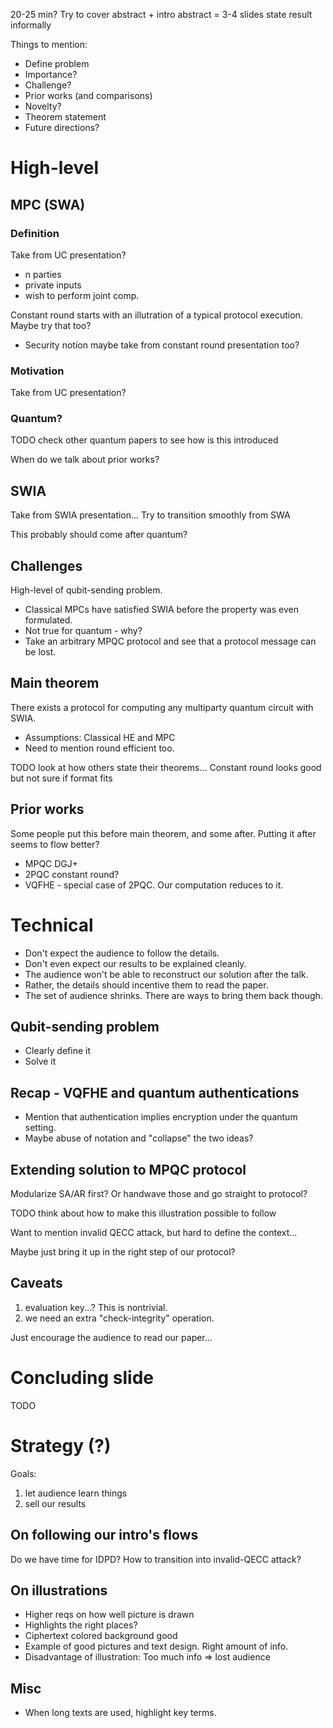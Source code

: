 20-25 min?
Try to cover abstract + intro
abstract = 3-4 slides
state result informally

Things to mention:
* Define problem
* Importance?
* Challenge?
* Prior works (and comparisons)
* Novelty?
* Theorem statement
* Future directions?

# High-level

## MPC (SWA)

### Definition

Take from UC presentation?

* n parties
* private inputs
* wish to perform joint comp.

Constant round starts with an illutration of a typical protocol execution.
Maybe try that too?

* Security notion maybe take from constant round presentation too?

### Motivation

Take from UC presentation?

### Quantum?

TODO check other quantum papers to see how is this introduced

When do we talk about prior works?

## SWIA

Take from SWIA presentation...
Try to transition smoothly from SWA

This probably should come after quantum?

## Challenges

High-level of qubit-sending problem.
* Classical MPCs have satisfied SWIA before the property was even formulated.
* Not true for quantum - why?
* Take an arbitrary MPQC protocol and see that a protocol message can be lost.

## Main theorem

There exists a protocol for computing any multiparty quantum circuit with SWIA.
* Assumptions: Classical HE and MPC
* Need to mention round efficient too.

TODO look at how others state their theorems...
Constant round looks good but not sure if format fits

## Prior works

Some people put this before main theorem, and some after.
Putting it after seems to flow better?

* MPQC DGJ+
* 2PQC constant round?
* VQFHE - special case of 2PQC. Our computation reduces to it.

# Technical

* Don't expect the audience to follow the details.
* Don't even expect our results to be explained cleanly.
* The audience won't be able to reconstruct our solution after the talk.
* Rather, the details should incentive them to read the paper.
* The set of audience shrinks. There are ways to bring them back though.

## Qubit-sending problem

* Clearly define it
* Solve it

## Recap - VQFHE and quantum authentications

* Mention that authentication implies encryption under the quantum setting.
* Maybe abuse of notation and "collapse" the two ideas?

## Extending solution to MPQC protocol

Modularize SA/AR first? Or handwave those and go straight to protocol?

TODO think about how to make this illustration possible to follow

Want to mention invalid QECC attack, but hard to define the context...

Maybe just bring it up in the right step of our protocol?

## Caveats

1. evaluation key...? This is nontrivial.
2. we need an extra "check-integrity" operation.

Just encourage the audience to read our paper...

# Concluding slide

TODO

# Strategy (?)

Goals:
1. let audience learn things
2. sell our results

## On following our intro's flows

Do we have time for IDPD?
How to transition into invalid-QECC attack?

## On illustrations

* Higher reqs on how well picture is drawn
* Highlights the right places?
* Ciphertext colored background good
* Example of good pictures and text design. Right amount of info.
* Disadvantage of illustration: Too much info => lost audience

## Misc

* When long texts are used, highlight key terms.
